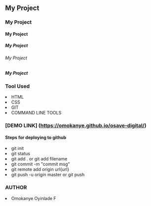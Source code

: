 ## My Project
### My Project
#### My Project
##### My Project
###### My Project
##### My Project

### Tool Used
<li>HTML
<li>CSS
<li>GIT
<li>COMMAND LINE TOOLS

### [DEMO LINK] (https://omokanye.github.io/osave-digital/)


#### Steps for deploying to github
<li>git init</li>
<li>git status</li>
<li> git add . or git add filename</li>
<li> git commit -m "commit msg"</li>
<li>git remote add origin url{url}</li>
<li>git push -u origin master or git push </li>

### AUTHOR
<li>Omokanye Oyinlade F</li>
